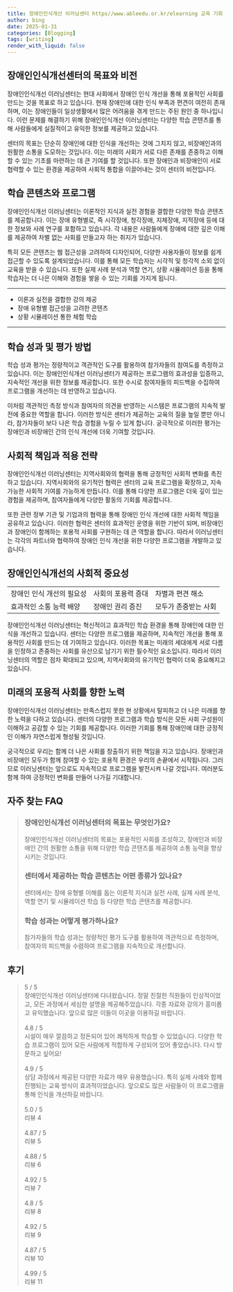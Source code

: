 ```yaml
---
title: 장애인인식개선 이러닝센터 https//www.ableedu.or.kr/elearning 교육 기회
author: bing
date: 2025-01-31
categories: [Blogging]
tags: [writing]
render_with_liquid: false
---
```



<h2 id='장애인인식개선센터의 목표와 비전'>장애인인식개선센터의 목표와 비전</h2>

<p>장애인인식개선 이러닝센터는 현대 사회에서 장애인 인식 개선을 통해 포용적인 사회를 만드는 것을 목표로 하고 있습니다. 현재 장애인에 대한 인식 부족과 편견이 여전히 존재하며, 이는 장애인들이 일상생활에서 많은 어려움을 겪게 만드는 주된 원인 중 하나입니다. 이런 문제를 해결하기 위해 장애인인식개선 이러닝센터는 다양한 학습 콘텐츠를 통해 사람들에게 실질적이고 유익한 정보를 제공하고 있습니다.</p>

<p>센터의 목표는 단순히 장애인에 대한 인식을 개선하는 것에 그치지 않고, 비장애인과의 원활한 소통을 도모하는 것입니다. 이는 미래의 사회가 서로 다른 존재를 존중하고 이해할 수 있는 기초를 마련하는 데 큰 기여를 할 것입니다. 또한 장애인과 비장애인이 서로 협력할 수 있는 환경을 제공하여 사회적 통합을 이끌어내는 것이 센터의 비전입니다.</p>

<h2 id='학습 콘텐츠와 프로그램'>학습 콘텐츠와 프로그램</h2>

<p>장애인인식개선 이러닝센터는 이론적인 지식과 실전 경험을 결합한 다양한 학습 콘텐츠를 제공합니다. 이는 장애 유형별로, 즉 시각장애, 청각장애, 지체장애, 지적장애 등에 대한 정보와 사례 연구를 포함하고 있습니다. 각 내용은 사람들에게 장애에 대한 깊은 이해를 제공하여 차별 없는 사회를 만들고자 하는 취지가 있습니다.</p>

<p>특히 모든 콘텐츠는 웹 접근성을 고려하여 디자인되어, 다양한 사용자들이 정보를 쉽게 접근할 수 있도록 설계되었습니다. 이를 통해 모든 학습자는 시각적 및 청각적 소외 없이 교육을 받을 수 있습니다. 또한 실제 사례 분석과 역할 연기, 상황 시뮬레이션 등을 통해 학습자는 더 나은 이해와 경험을 쌓을 수 있는 기회를 가지게 됩니다.</p>

<hr />

<ul>
    <li>이론과 실전을 결합한 강의 제공</li>
    <li>장애 유형별 접근성을 고려한 콘텐츠</li>
    <li>상황 시뮬레이션 통한 체험 학습</li>
</ul>

<hr />

<h2 id='학습 성과 및 평가 방법'>학습 성과 및 평가 방법</h2>

<p>학습 성과 평가는 정량적이고 객관적인 도구를 활용하여 참가자들의 참여도를 측정하고 있습니다. 이는 장애인인식개선 이러닝센터가 제공하는 프로그램의 효과성을 입증하고, 지속적인 개선을 위한 정보를 제공합니다. 또한 수시로 참여자들의 피드백을 수집하여 프로그램을 개선하는 데 반영하고 있습니다.</p>

<p>이처럼 객관적인 측정 방식과 참여자의 의견을 반영하는 시스템은 프로그램의 지속적 발전에 중요한 역할을 합니다. 이러한 방식은 센터가 제공하는 교육의 질을 높일 뿐만 아니라, 참가자들이 보다 나은 학습 경험을 누릴 수 있게 합니다. 궁극적으로 이러한 평가는 장애인과 비장애인 간의 인식 개선에 더욱 기여할 것입니다.</p>

<h2 id='사회적 책임과 적용 전략'>사회적 책임과 적용 전략</h2>

<p>장애인인식개선 이러닝센터는 지역사회와의 협력을 통해 긍정적인 사회적 변화를 촉진하고 있습니다. 지역사회와의 유기적인 협력은 센터의 교육 프로그램을 확장하고, 지속 가능한 사회적 기여를 가능하게 만듭니다. 이를 통해 다양한 프로그램은 더욱 깊이 있는 경험을 제공하며, 참여자들에게 다양한 활동의 기회를 제공합니다.</p>

<p>또한 관련 정부 기관 및 기업과의 협력을 통해 장애인 인식 개선에 대한 사회적 책임을 공유하고 있습니다. 이러한 협력은 센터의 효과적인 운영을 위한 기반이 되며, 비장애인과 장애인이 함께하는 포용적 사회를 구현하는 데 큰 역할을 합니다. 따라서 이러닝센터는 각각의 파트너와 협력하여 장애인 인식 개선을 위한 다양한 프로그램을 개발하고 있습니다.</p>

<h2 id='장애인인식개선의 사회적 중요성'>장애인인식개선의 사회적 중요성</h2>

<table>
    <tr>
        <td>장애인 인식 개선의 필요성</td>
        <td>사회의 포용력 증대</td>
        <td>차별과 편견 해소</td>
    </tr>
    <tr>
        <td>효과적인 소통 능력 배양</td>
        <td>장애인 권리 증진</td>
        <td>모두가 존중받는 사회</td>
    </tr>
</table>

<p>장애인인식개선 이러닝센터는 혁신적이고 효과적인 학습 환경을 통해 장애인에 대한 인식을 개선하고 있습니다. 센터는 다양한 프로그램을 제공하며, 지속적인 개선을 통해 포용적인 사회를 만드는 데 기여하고 있습니다. 이러한 목표는 미래의 세대에게 서로 다름을 인정하고 존중하는 사회를 유산으로 남기기 위한 필수적인 요소입니다. 따라서 이러닝센터의 역할은 점차 확대되고 있으며, 지역사회와의 유기적인 협력이 더욱 중요해지고 있습니다.</p>

<h2 id='미래의 포용적 사회를 향한 노력'>미래의 포용적 사회를 향한 노력</h2>

<p>장애인인식개선 이러닝센터는 만족스럽지 못한 현 상황에서 탈피하고 더 나은 미래를 향한 노력을 다하고 있습니다. 센터의 다양한 프로그램과 학습 방식은 모든 사회 구성원이 이해하고 공감할 수 있는 기회를 제공합니다. 이러한 기회를 통해 장애인에 대한 긍정적인 이해가 자연스럽게 형성될 것입니다.</p>

<p>궁극적으로 우리는 함께 더 나은 사회를 창출하기 위한 책임을 지고 있습니다. 장애인과 비장애인 모두가 함께 참여할 수 있는 포용적 환경은 우리의 손끝에서 시작됩니다. 그러므로 이러닝센터는 앞으로도 지속적으로 프로그램을 발전시켜 나갈 것입니다. 여러분도 함께 하여 긍정적인 변화를 만들어 나가길 기대합니다.</p>


<h2 id='자주_찾는_FAQ'>자주 찾는 FAQ</h2>
<div itemscope="" itemtype="https://schema.org/FAQPage"> 
<blockquote> 
<div itemscope="" itemprop="mainEntity" itemtype="https://schema.org/Question"> 
<h3 itemprop="name">장애인인식개선 이러닝센터의 목표는 무엇인가요?</h3> 
<div itemscope="" itemprop="acceptedAnswer" itemtype="https://schema.org/Answer"> 
<span itemprop="text"> 
<p>장애인인식개선 이러닝센터의 목표는 포용적인 사회를 조성하고, 장애인과 비장애인 간의 원활한 소통을 위해 다양한 학습 콘텐츠를 제공하여 소통 능력을 향상시키는 것입니다.</p> 
</span> 
</div> 
</div> 

<div itemscope="" itemprop="mainEntity" itemtype="https://schema.org/Question"> 
<h3 itemprop="name">센터에서 제공하는 학습 콘텐츠는 어떤 종류가 있나요?</h3> 
<div itemscope="" itemprop="acceptedAnswer" itemtype="https://schema.org/Answer"> 
<span itemprop="text"> 
<p>센터에서는 장애 유형별 이해를 돕는 이론적 지식과 실전 사례, 실제 사례 분석, 역할 연기 및 시뮬레이션 학습 등 다양한 학습 콘텐츠를 제공합니다.</p> 
</span> 
</div> 
</div>

<div itemscope="" itemprop="mainEntity" itemtype="https://schema.org/Question"> 
<h3 itemprop="name">학습 성과는 어떻게 평가하나요?</h3> 
<div itemscope="" itemprop="acceptedAnswer" itemtype="https://schema.org/Answer"> 
<span itemprop="text"> 
<p>참가자들의 학습 성과는 정량적인 평가 도구를 활용하여 객관적으로 측정하며, 참여자의 피드백을 수렴하여 프로그램을 지속적으로 개선합니다.</p> 
</span> 
</div> 
</div> 
</blockquote> 
</div>
<h2 id='후기'>후기</h2>
<div itemscope itemtype="https://schema.org/Product">
  <blockquote>
  <div itemprop="review" itemscope itemtype="https://schema.org/Review">
      <div itemprop="reviewRating" itemscope itemtype="https://schema.org/Rating"> <span itemprop="ratingValue">5</span> / <span itemprop="bestRating">5</span> </div>
      <span itemprop="reviewBody">장애인인식개선 이러닝센터에 다녀왔습니다. 정말 친절한 직원들이 인상적이었고, 모든 과정에서 세심한 설명을 제공해주었습니다. 각종 자료와 강의가 흥미롭고 유익했습니다. 앞으로 많은 이들이 이곳을 이용하길 바랍니다.</span>
  </div>
  <br>
  <div itemprop="review" itemscope itemtype="https://schema.org/Review">
      <div itemprop="reviewRating" itemscope itemtype="https://schema.org/Rating"> <span itemprop="ratingValue">4.8</span> / <span itemprop="bestRating">5</span> </div>
      <span itemprop="reviewBody">시설이 매우 깔끔하고 정돈되어 있어 쾌적하게 학습할 수 있었습니다. 다양한 학습 프로그램이 있어 모든 사람에게 적합하게 구성되어 있어 좋았습니다. 다시 방문하고 싶어요!</span>
  </div>
  <br>
  <div itemprop="review" itemscope itemtype="https://schema.org/Review">
      <div itemprop="reviewRating" itemscope itemtype="https://schema.org/Rating"> <span itemprop="ratingValue">4.9</span> / <span itemprop="bestRating">5</span> </div>
      <span itemprop="reviewBody">상담 과정에서 제공된 다양한 자료가 매우 유용했습니다. 특히 실제 사례와 함께 진행되는 교육 방식이 효과적이었습니다. 앞으로도 많은 사람들이 이 프로그램을 통해 인식을 개선하길 바랍니다.</span>
  </div>
  <br>
  <div itemprop="review" itemscope itemtype="https://schema.org/Review">
      <div itemprop="reviewRating" itemscope itemtype="https://schema.org/Rating"> <span itemprop="ratingValue">5.0</span> / <span itemprop="bestRating">5</span> </div>
      <span itemprop="reviewBody">리뷰 4</span>
  </div>
  <br>
  <div itemprop="review" itemscope itemtype="https://schema.org/Review">
      <div itemprop="reviewRating" itemscope itemtype="https://schema.org/Rating"> <span itemprop="ratingValue">4.87</span> / <span itemprop="bestRating">5</span> </div>
      <span itemprop="reviewBody">리뷰 5</span>
  </div>
  <br>
  <div itemprop="review" itemscope itemtype="https://schema.org/Review">
      <div itemprop="reviewRating" itemscope itemtype="https://schema.org/Rating"> <span itemprop="ratingValue">4.88</span> / <span itemprop="bestRating">5</span> </div>
      <span itemprop="reviewBody">리뷰 6</span>
  </div>
  <br>
  <div itemprop="review" itemscope itemtype="https://schema.org/Review">
      <div itemprop="reviewRating" itemscope itemtype="https://schema.org/Rating"> <span itemprop="ratingValue">4.92</span> / <span itemprop="bestRating">5</span> </div>
      <span itemprop="reviewBody">리뷰 7</span>
  </div>
  <br>
  <div itemprop="review" itemscope itemtype="https://schema.org/Review">
      <div itemprop="reviewRating" itemscope itemtype="https://schema.org/Rating"> <span itemprop="ratingValue">4.8</span> / <span itemprop="bestRating">5</span> </div>
      <span itemprop="reviewBody">리뷰 8</span>
  </div>
  <br>
  <div itemprop="review" itemscope itemtype="https://schema.org/Review">
      <div itemprop="reviewRating" itemscope itemtype="https://schema.org/Rating"> <span itemprop="ratingValue">4.92</span> / <span itemprop="bestRating">5</span> </div>
      <span itemprop="reviewBody">리뷰 9</span>
  </div>
  <br>
  <div itemprop="review" itemscope itemtype="https://schema.org/Review">
      <div itemprop="reviewRating" itemscope itemtype="https://schema.org/Rating"> <span itemprop="ratingValue">4.87</span> / <span itemprop="bestRating">5</span> </div>
      <span itemprop="reviewBody">리뷰 10</span>
  </div>
  <br>
  <div itemprop="review" itemscope itemtype="https://schema.org/Review">
      <div itemprop="reviewRating" itemscope itemtype="https://schema.org/Rating"> <span itemprop="ratingValue">4.99</span> / <span itemprop="bestRating">5</span> </div>
      <span itemprop="reviewBody">리뷰 11</span>
  </div>
  </blockquote>
</div>
